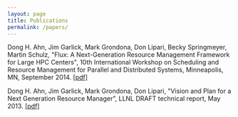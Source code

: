 ```yaml
---
layout: page
title: Publications
permalink: /papers/
---
```


Dong H. Ahn, Jim Garlick, Mark Grondona, Don Lipari, Becky Springmeyer,
Martin Schulz, "Flux: A Next-Generation Resource Management Framework for
Large HPC Centers", 10th International Workshop on Scheduling and Resource
Management for Parallel and Distributed Systems, Minneapolis, MN,
September 2014. [[pdf]](Flux-SRMPDS-final.pdf)

Dong H. Ahn, Jim Garlick, Mark Grondona, Don Lipari, "Vision and Plan
for a Next Generation Resource Manager", LLNL DRAFT technical report,
May 2013. [[pdf]](Flux-vision-draft.pdf)
